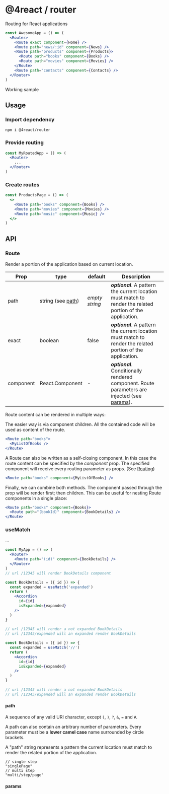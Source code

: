 # @4react / router

Routing for React applications

```jsx
const AwesomeApp = () => (
  <Router>
    <Route exact component={Home} />
    <Route path="news/:id" component={News} />
    <Route path="products" component={Products}>
      <Route path="books" component={Books} />
      <Route path="movies" component={Movies} />
    </Route>
    <Route path="contacts" component={Contacts} />
  </Router>
)
```

Working sample

## Usage

### Import dependency

```
npm i @4react/router
```

### Provide routing

```jsx
const MyRoutedApp = () => (
  <Router>
    ...
  </Router>
)
```

### Create routes

```jsx
const ProductsPage = () => (
  <>
    <Route path="books" component={Books} />
    <Route path="movies" component={Movies} />
    <Route path="music" component={Music} />
  </>
)
```

## API

### Route
Render a portion of the application based on current location.

| Prop | type | default | Description |
| --- | --- | --- | --- |
| path | string (see [path](#path)) | *empty string* | ***optional***. A pattern the current location must match to render the related portion of the application. |
| exact | boolean | false | ***optional***. A pattern the current location must match to render the related portion of the application. |
| component | React.Component | - | ***optional***. Conditionally rendered component. Route parameters are injected (see [params](#params)).

Route content can be rendered in multiple ways:

The easier way is via component children.
All the contained code will be used as content of the route.

```jsx
<Route path="books">
  <MyListOfBooks />
</Route>
```

A Route can also be written as a self-closing component.
In this case the route content can be specified by the *component* prop.
The specified component will receive every routing parameter as props. (See [Routing](#routing))

```jsx
<Route path="books" component={MyListOfBooks} />
```

Finally, we can combine both methods. The component passed through the prop will be render first; then children.
This can be useful for nesting Route components in a single place:

```jsx
<Route path="books" component={Books}>
  <Route path="(bookId)" component={BookDetails} />
</Route>
```

### useMatch
...

```jsx
const MyApp = () => (
  <Router>
    <Route path="(id)" component={BookDetails} />
  </Router>
)
// url /12345 will render BookDetails component

const BookDetails = ({ id }) => {
  const expanded = useMatch('expanded')
  return (
    <Accordion
      id={id}
      isExpanded={expanded}
    />
  )
}
  
// url /12345 will render a not expanded BookDetails
// url /12345/expanded will an expanded render BookDetails
```

```jsx
const BookDetails = ({ id }) => {
  const expanded = useMatch('//')
  return (
    <Accordion
      id={id}
      isExpanded={expanded}
    />
  )
}
  
// url /12345 will render a not expanded BookDetails
// url /12345/expanded will an expanded render BookDetails
```

#### path
A sequence of any valid URI character, except `(`, `)`, `?`, `&`, `=` and `#`.

A path can also contain an arbitrary number of parameters.
Every parameter must be a **lower camel case** name surrounded by circle brackets. 

A "path" string represents a pattern the current location must match to render the related portion of the application.

```
// single step
"singlePage"
// multi step
"multi/step/page"
```

#### params

